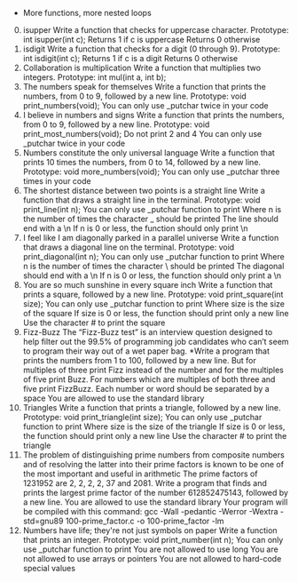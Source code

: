  - More functions, more nested loops
 0. isupper
 Write a function that checks for uppercase character.
 Prototype: int isupper(int c);
 Returns 1 if c is uppercase
 Returns 0 otherwise
 1. isdigit
 Write a function that checks for a digit (0 through 9).
 Prototype: int isdigit(int c);
 Returns 1 if c is a digit
 Returns 0 otherwise
 2. Collaboration is multiplication
 Write a function that multiplies two integers.
 Prototype: int mul(int a, int b);
 3. The numbers speak for themselves
 Write a function that prints the numbers, from 0 to 9, followed by a new line.
 Prototype: void print_numbers(void);
 You can only use _putchar twice in your code
 4. I believe in numbers and signs
 Write a function that prints the numbers, from 0 to 9, followed by a new line.
 Prototype: void print_most_numbers(void);
 Do not print 2 and 4
 You can only use _putchar twice in your code
 5. Numbers constitute the only universal language
 Write a function that prints 10 times the numbers, from 0 to 14, followed by a new line.
 Prototype: void more_numbers(void);
 You can only use _putchar three times in your code
 6. The shortest distance between two points is a straight line
 Write a function that draws a straight line in the terminal.
 Prototype: void print_line(int n);
 You can only use _putchar function to print
 Where n is the number of times the character _ should be printed
 The line should end with a \n
 If n is 0 or less, the function should only print \n
 7. I feel like I am diagonally parked in a parallel universe
 Write a function that draws a diagonal line on the terminal.
 Prototype: void print_diagonal(int n);
 You can only use _putchar function to print
 Where n is the number of times the character \ should be printed
 The diagonal should end with a \n
 If n is 0 or less, the function should only print a \n
 8. You are so much sunshine in every square inch
 Write a function that prints a square, followed by a new line.
 Prototype: void print_square(int size);
 You can only use _putchar function to print
 Where size is the size of the square
 If size is 0 or less, the function should print only a new line
 Use the character # to print the square
 9. Fizz-Buzz
 The “Fizz-Buzz test” is an interview question designed to help filter out the 99.5% of programming job candidates who can’t seem to program their way out of a wet paper bag.
 *Write a program that prints the numbers from 1 to 100, followed by a new line. But for multiples of three print Fizz instead of the number and for the multiples of five print Buzz. For numbers which are multiples of both three and five print FizzBuzz.
 Each number or word should be separated by a space
 You are allowed to use the standard library
 10. Triangles
 Write a function that prints a triangle, followed by a new line.
 Prototype: void print_triangle(int size);
 You can only use _putchar function to print
 Where size is the size of the triangle
 If size is 0 or less, the function should print only a new line
 Use the character # to print the triangle
 11. The problem of distinguishing prime numbers from composite numbers and of resolving the latter into their prime factors is known to be one of the most important and useful in arithmetic
 The prime factors of 1231952 are 2, 2, 2, 2, 37 and 2081.
 Write a program that finds and prints the largest prime factor of the number 612852475143, followed by a new line.
 You are allowed to use the standard library
 Your program will be compiled with this command: gcc -Wall -pedantic -Werror -Wextra -std=gnu89 100-prime_factor.c -o 100-prime_factor -lm
 12. Numbers have life; they're not just symbols on paper
 Write a function that prints an integer.
 Prototype: void print_number(int n);
 You can only use _putchar function to print
 You are not allowed to use long
 You are not allowed to use arrays or pointers
 You are not allowed to hard-code special values

